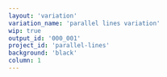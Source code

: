 ```yaml
---
layout: 'variation'
variation_name: 'parallel lines variation'
wip: true
output_id: '000_001'
project_id: 'parallel-lines'
background: 'black'
column: 1
---
```

